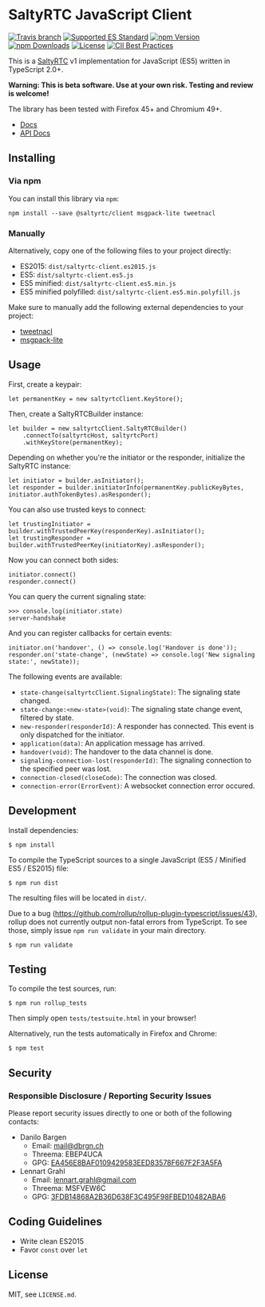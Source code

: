 # SaltyRTC JavaScript Client

[![Travis branch](https://img.shields.io/travis/saltyrtc/saltyrtc-client-js/master.svg)](https://travis-ci.org/saltyrtc/saltyrtc-client-js)
[![Supported ES Standard](https://img.shields.io/badge/javascript-ES5%20%2F%20ES2015-yellow.svg)](https://github.com/saltyrtc/saltyrtc-client-js)
[![npm Version](https://img.shields.io/npm/v/@saltyrtc/client.svg?maxAge=2592000)](https://www.npmjs.com/package/@saltyrtc/client)
[![npm Downloads](https://img.shields.io/npm/dt/@saltyrtc/client.svg?maxAge=3600)](https://www.npmjs.com/package/@saltyrtc/client)
[![License](https://img.shields.io/badge/license-MIT-blue.svg)](https://github.com/saltyrtc/saltyrtc-client-js)
[![CII Best Practices](https://bestpractices.coreinfrastructure.org/projects/536/badge)](https://bestpractices.coreinfrastructure.org/projects/536)

This is a [SaltyRTC](https://github.com/saltyrtc/saltyrtc-meta) v1
implementation for JavaScript (ES5) written in TypeScript 2.0+.

**Warning: This is beta software. Use at your own risk. Testing and review is
welcome!**

The library has been tested with Firefox 45+ and Chromium 49+.

- [Docs](https://saltyrtc.github.io/saltyrtc-client-js/docs/)
- [API Docs](https://saltyrtc.github.io/saltyrtc-client-js/apidocs/)

## Installing

### Via npm

You can install this library via `npm`:

    npm install --save @saltyrtc/client msgpack-lite tweetnacl

### Manually

Alternatively, copy one of the following files to your project directly:

- ES2015: `dist/saltyrtc-client.es2015.js`
- ES5: `dist/saltyrtc-client.es5.js`
- ES5 minified: `dist/saltyrtc-client.es5.min.js`
- ES5 minified polyfilled: `dist/saltyrtc-client.es5.min.polyfill.js`

Make sure to manually add the following external dependencies to your project:

- [tweetnacl](https://github.com/dchest/tweetnacl-js)
- [msgpack-lite](https://github.com/kawanet/msgpack-lite)

## Usage

First, create a keypair:

    let permanentKey = new saltyrtcClient.KeyStore();

Then, create a SaltyRTCBuilder instance:

    let builder = new saltyrtcClient.SaltyRTCBuilder()
        .connectTo(saltyrtcHost, saltyrtcPort)
        .withKeyStore(permanentKey);

Depending on whether you're the initiator or the responder, initialize the SaltyRTC instance:

    let initiator = builder.asInitiator();
    let responder = builder.initiatorInfo(permanentKey.publicKeyBytes, initiator.authTokenBytes).asResponder();

You can also use trusted keys to connect:

    let trustingInitiator = builder.withTrustedPeerKey(responderKey).asInitiator();
    let trustingResponder = builder.withTrustedPeerKey(initiatorKey).asResponder();

Now you can connect both sides:

    initiator.connect()
    responder.connect()

You can query the current signaling state:

    >>> console.log(initiator.state)
    server-handshake

And you can register callbacks for certain events:

    initiator.on('handover', () => console.log('Handover is done'));
    responder.on('state-change', (newState) => console.log('New signaling state:', newState));

The following events are available:

 - `state-change(saltyrtcClient.SignalingState)`: The signaling state changed.
 - `state-change:<new-state>(void)`: The signaling state change event, filtered by state.
 - `new-responder(responderId)`: A responder has connected. This event is only dispatched for the initiator.
 - `application(data)`: An application message has arrived.
 - `handover(void)`: The handover to the data channel is done.
 - `signaling-connection-lost(responderId)`: The signaling connection to the specified peer was lost.
 - `connection-closed(closeCode)`: The connection was closed.
 - `connection-error(ErrorEvent)`: A websocket connection error occured.

## Development

Install dependencies:

    $ npm install

To compile the TypeScript sources to a single JavaScript (ES5 / Minified ES5 / ES2015) file:

    $ npm run dist

The resulting files will be located in `dist/`.

Due to a bug (https://github.com/rollup/rollup-plugin-typescript/issues/43),
rollup does not currently output non-fatal errors from TypeScript. To see
those, simply issue `npm run validate` in your main directory.

    $ npm run validate

## Testing

To compile the test sources, run:

    $ npm run rollup_tests

Then simply open `tests/testsuite.html` in your browser!

Alternatively, run the tests automatically in Firefox and Chrome:

    $ npm test

## Security

### Responsible Disclosure / Reporting Security Issues

Please report security issues directly to one or both of the following contacts:

- Danilo Bargen
    - Email: mail@dbrgn.ch
    - Threema: EBEP4UCA
    - GPG: [EA456E8BAF0109429583EED83578F667F2F3A5FA][keybase-dbrgn]
- Lennart Grahl
    - Email: lennart.grahl@gmail.com
    - Threema: MSFVEW6C
    - GPG: [3FDB14868A2B36D638F3C495F98FBED10482ABA6][keybase-lgrahl]

[keybase-dbrgn]: https://keybase.io/dbrgn
[keybase-lgrahl]: https://keybase.io/lgrahl

## Coding Guidelines

- Write clean ES2015
- Favor `const` over `let`

## License

MIT, see `LICENSE.md`.
